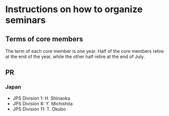 # Instructions on how to organize seminars

## Terms of core members
The term of each core member is one year.
Half of the core members retire at the end of the year,
while the other half retire at the end of July.

## PR
### Japan

* JPS Division 1: H. Shinaoka
* JPS Division 8: Y. Michishita
* JPS Division 11: T. Okubo
